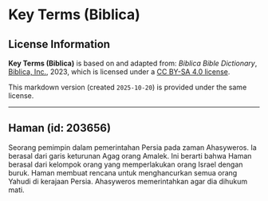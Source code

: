 # Key Terms (Biblica)

## License Information

**Key Terms (Biblica)** is based on and adapted from: _Biblica Bible Dictionary_, [Biblica, Inc.](https://www.biblica.com/), 2023, which is licensed under a [CC BY-SA 4.0 license](https://creativecommons.org/licenses/by-sa/4.0/legalcode.en).

This markdown version (created `2025-10-20`) is provided under the same license.



--------------------------------

## Haman (id: 203656)

Seorang pemimpin dalam pemerintahan Persia pada zaman Ahasyweros. Ia berasal dari garis keturunan Agag orang Amalek. Ini berarti bahwa Haman berasal dari kelompok orang yang memperlakukan orang Israel dengan buruk. Haman membuat rencana untuk menghancurkan semua orang Yahudi di kerajaan Persia. Ahasyweros memerintahkan agar dia dihukum mati.



